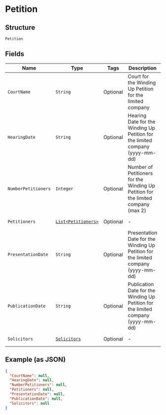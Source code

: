 
# Petition

## Structure

`Petition`

## Fields

| Name | Type | Tags | Description | Getter | Setter |
|  --- | --- | --- | --- | --- | --- |
| `CourtName` | `String` | Optional | Court for the Winding Up Petition for the limited company | String getCourtName() | setCourtName(String courtName) |
| `HearingDate` | `String` | Optional | Hearing Date for the Winding Up Petition for the limited company (yyyy-mm-dd) | String getHearingDate() | setHearingDate(String hearingDate) |
| `NumberPetitioners` | `Integer` | Optional | Number of Petitioners for the Winding Up Petition for the limited company (max 2) | Integer getNumberPetitioners() | setNumberPetitioners(Integer numberPetitioners) |
| `Petitioners` | [`List<Petitioners>`](../../doc/models/petitioners.md) | Optional | - | List<Petitioners> getPetitioners() | setPetitioners(List<Petitioners> petitioners) |
| `PresentationDate` | `String` | Optional | Presentation Date for the Winding Up Petition for the limited company (yyyy-mm-dd) | String getPresentationDate() | setPresentationDate(String presentationDate) |
| `PublicationDate` | `String` | Optional | Publication Date for the Winding Up Petition for the limited company (yyyy-mm-dd) | String getPublicationDate() | setPublicationDate(String publicationDate) |
| `Solicitors` | [`Solicitors`](../../doc/models/solicitors.md) | Optional | - | Solicitors getSolicitors() | setSolicitors(Solicitors solicitors) |

## Example (as JSON)

```json
{
  "CourtName": null,
  "HearingDate": null,
  "NumberPetitioners": null,
  "Petitioners": null,
  "PresentationDate": null,
  "PublicationDate": null,
  "Solicitors": null
}
```

